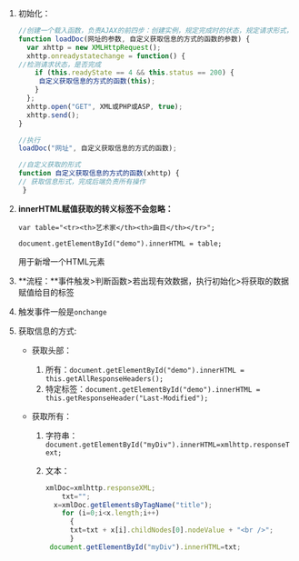 1. 初始化：

   ```javascript
   //创建一个载入函数，负责AJAX的前四步：创建实例，规定完成时的状态，规定请求形式，发送请求
   function loadDoc(网址的参数, 自定义获取信息的方式的函数的参数) {
     var xhttp = new XMLHttpRequest();
     xhttp.onreadystatechange = function() {
   //检测请求状态，是否完成
       if (this.readyState == 4 && this.status == 200) {
        自定义获取信息的方式的函数(this);
       }
     };
     xhttp.open("GET", XML或PHP或ASP, true);
     xhttp.send();
   }
   
   //执行
   loadDoc("网址", 自定义获取信息的方式的函数);
   
   //自定义获取的形式
   function 自定义获取信息的方式的函数(xhttp) {
   // 获取信息形式，完成后端负责所有操作
    } 
   ```

2. **innerHTML赋值获取的转义标签不会忽略：**

   `var table="<tr><th>艺术家</th><th>曲目</th></tr>";`

   `document.getElementById("demo").innerHTML = table;`

   用于新增一个HTML元素

3. **流程：**事件触发>判断函数>若出现有效数据，执行初始化>将获取的数据赋值给目的标签

4. 触发事件一般是`onchange`

5. 获取信息的方式:

   - 获取头部：

     1. 所有：`document.getElementById("demo").innerHTML = this.getAllResponseHeaders();`
     2. 特定标签：`document.getElementById("demo").innerHTML = this.getResponseHeader("Last-Modified");`

   - 获取所有：

     1. 字符串：`document.getElementById("myDiv").innerHTML=xmlhttp.responseText;`

     2. 文本：

        ```javascript
        xmlDoc=xmlhttp.responseXML;
            txt="";
          x=xmlDoc.getElementsByTagName("title");
            for (i=0;i<x.length;i++)
              {
              txt=txt + x[i].childNodes[0].nodeValue + "<br />";
              }
         document.getElementById("myDiv").innerHTML=txt;
        ```

